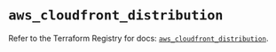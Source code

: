 # `aws_cloudfront_distribution`

Refer to the Terraform Registry for docs: [`aws_cloudfront_distribution`](https://registry.terraform.io/providers/hashicorp/aws/5.100.0/docs/resources/cloudfront_distribution).
